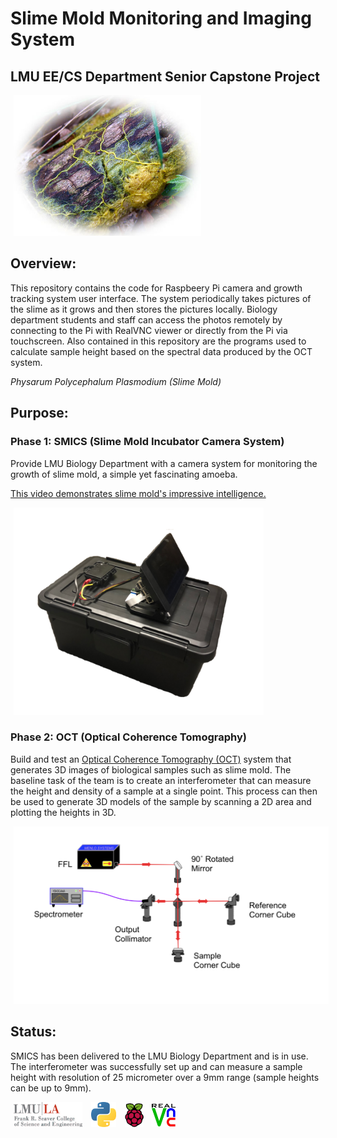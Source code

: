 # **Slime Mold Monitoring and Imaging System**
## **LMU EE/CS Department Senior Capstone Project**
<img src="images/oie_124645G3I2Cvl3-1.jpg" width="300" hspace="5">

## Overview: 
This repository contains the code for Raspbeery Pi camera and growth tracking system user interface. 
The system periodically takes pictures of the slime as it grows and then stores the pictures 
locally. Biology department students and staff can access the photos remotely by connecting to the 
Pi with RealVNC viewer or directly from the Pi via touchscreen. Also contained in this repository
are the programs used to calculate sample height based on the spectral data produced by the OCT system.

*Physarum Polycephalum Plasmodium (Slime Mold)*
## Purpose:
### Phase 1: SMICS (Slime Mold Incubator Camera System)
Provide LMU Biology Department with a camera system for monitoring the growth of slime mold, 
a simple yet fascinating amoeba. 

<a href= "https://www.youtube.com/watch?v=GwKuFREOgmo" >This video demonstrates slime mold's impressive intelligence.</a>   

<img src="images/SMICS.png" width="400" hspace="5">  






### Phase 2: OCT (Optical Coherence Tomography)
Build and test an <a href= "https://en.wikipedia.org/wiki/Optical_coherence_tomography" >Optical Coherence Tomography (OCT)</a> system that generates 3D images of biological samples such as slime mold. The baseline task of the team is to create an interferometer that can measure the height and density of a sample at a single point. This process can then be used to generate 3D models of the sample by scanning a 2D area and plotting the heights in 3D. 

<img src="images/interferometer.png" width="600" hspace="5">

## Status:
SMICS has been delivered to the LMU Biology Department and is in use. The interferometer was successfully set up and can measure a sample height with resolution of 25 micrometer over a 9mm range (sample heights can be up to 9mm).

<img src="images/lmuseaver.jpg" width="110" hspace="5">    <img src="images/1024px-Python-logo-notext.svg.png" width="40" hspace="5">    <img src="images/Raspberry_Pi_Logo.svg.png" width="30" hspace="5">
<img src="images/realvnc.jpg" width="40" hspace="3">

